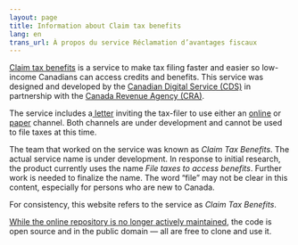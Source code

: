 ```yaml
---
layout: page
title: Information about Claim tax benefits
lang: en
trans_url: À propos du service Réclamation d’avantages fiscaux
---
```

[Claim tax benefits](https://claim-tax-benefits.azurewebsites.net/start) is a service to make tax filing faster and easier so low-income Canadians can access credits and benefits. This service was designed and developed by the [Canadian Digital Service (CDS)](https://digital.canada.ca/) in partnership with the [Canada Revenue Agency (CRA)](https://www.canada.ca/en/revenue-agency.html).

The service includes a[ letter](https://crazee-docs.netlify.com/assets/pdf/invitation-letter-en.pdf) inviting the tax-filer to use either an [online](https://claim-tax-benefits.azurewebsites.net/start?lang=en) or [paper](/assets/pdf/paper-form-en.pdf) channel. Both channels are under development and cannot be used to file taxes at this time.

The team that worked on the service was known as *Claim Tax Benefits*. The actual service name is under development. In response to initial research, the product currently uses the name *File taxes to access benefits*. Further work is needed to finalize the name. The word “file” may not be clear in this content, especially for persons who are new to Canada.

For consistency, this website refers to the service as *Claim Tax Benefits*.

[While the online repository is no longer actively maintained](https://github.com/cds-snc/cra-claim-tax-benefits/blob/master/docs/CONTINUING-DEVELOPMENT.md), the code is open source and in the public domain — all are free to clone and use it.
